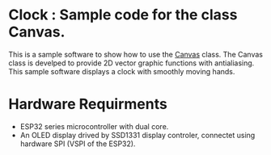 # Clock : Sample code for the class Canvas.
This is a sample software to show how to use the [Canvas](https://github.com/k-yahata/Canvas) class.
The Canvas class is develped to provide 2D vector graphic functions with antialiasing.
This sample software displays a clock with smoothly moving hands.

# Hardware Requirments
- ESP32 series microcontroller with dual core.
- An OLED display drived by SSD1331 display controler, connectet using hardware SPI (VSPI of the ESP32).



